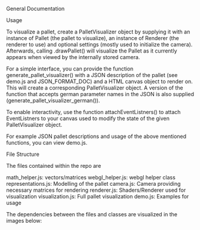 General Documentation

Usage

To visualize a pallet, create a PalletVisualizer object by supplying it with an instance of Pallet (the pallet to visualize), an instance of Renderer (the renderer to use) and optional settings (mostly used to initialize the camera).
Afterwards, calling .drawPallet() will visualize the Pallet as it currently appears when viewed by the internally stored camera.

For a simple interface, you can provide the function generate_pallet_visualizer() with a JSON description of the pallet (see demo.js and JSON_FORMAT_DOC) and a HTML canvas object to render on. This will create a corresponding PalletVisualizer object. A version of the function that accepts german parameter names in the JSON is also supplied (generate_pallet_visualizer_german()).

To enable interactivity, use the function attachEventListners() to attach EventListners to your canvas used to modify the state of the given PalletVisualizer object.

For example JSON pallet descriptions and usage of the above mentioned functions, you can view demo.js.


File Structure

The files contained within the repo are

math_helper.js: vectors/matrices
webgl_helper.js: webgl helper class
representations.js: Modelling of the pallet
camera.js: Camera providing necessary matrices for rendering
renderer.js: Shaders/Renderer used for visualization
visualization.js: Full pallet visualization
demo.js: Examples for usage


The dependencies between the files and classes are visualized in the images below:
